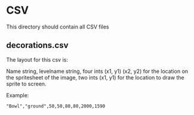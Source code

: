 # CSV
This directory should contain all CSV files

## decorations.csv
The layout for this csv is:

Name string, levelname string, four ints (x1, y1) (x2, y2) for the location on the spritesheet of
the image, two ints (x1, y1) for the location to draw the sprite to screen.

Example:
```csv
"Bowl","ground",50,50,80,80,2000,1590
```

